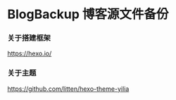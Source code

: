 BlogBackup
博客源文件备份
================

### 关于搭建框架
https://hexo.io/

### 关于主题
https://github.com/litten/hexo-theme-yilia

